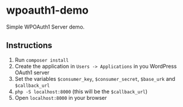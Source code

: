 # wpoauth1-demo
Simple WPOAuth1 Server demo.

## Instructions
1. Run `composer install`
2. Create the application in `Users -> Applications` in you WordPress OAuth1 server
3. Set the variables `$consumer_key`, `$consumer_secret`, `$base_urk` and `$callback_url`
4. `php -S localhost:8000` (this will be the `$callback_url`)
5. Open `localhost:8000` in your browser